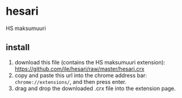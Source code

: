 hesari
======

HS maksumuuri

## install

1. download this file (contains the HS maksumuuri extension): https://github.com/ile/hesari/raw/master/hesari.crx
2. copy and paste this url into the chrome address bar: `chrome://extensions/`, and then press enter.
3. drag and drop the downloaded .crx file into the extension page.


